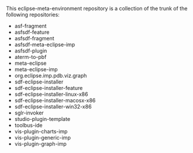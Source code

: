 This eclipse-meta-environment repository is a collection of the trunk of the following repositories:

  - asf-fragment
  - asfsdf-feature
  - asfsdf-fragment
  - asfsdf-meta-eclipse-imp
  - asfsdf-plugin
  - aterm-to-pbf
  - meta-eclipse
  - meta-eclipse-imp
  - org.eclipse.imp.pdb.viz.graph
  - sdf-eclipse-installer
  - sdf-eclipse-installer-feature
  - sdf-eclipse-installer-linux-x86
  - sdf-eclipse-installer-macosx-x86
  - sdf-eclipse-installer-win32-x86
  - sglr-invoker
  - studio-plugin-template
  - toolbus-ide
  - vis-plugin-charts-imp
  - vis-plugin-generic-imp
  - vis-plugin-graph-imp
